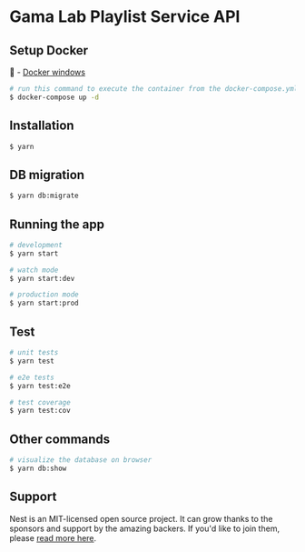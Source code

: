 # Gama Lab Playlist Service API
## Setup Docker
🐳 - [Docker windows](https://docs.docker.com/desktop/install/windows-install/)

```bash
# run this command to execute the container from the docker-compose.yml
$ docker-compose up -d
```

## Installation

```bash
$ yarn
```

## DB migration
```bash
$ yarn db:migrate
```

## Running the app

```bash
# development
$ yarn start

# watch mode
$ yarn start:dev

# production mode
$ yarn start:prod
```

## Test

```bash
# unit tests
$ yarn test

# e2e tests
$ yarn test:e2e

# test coverage
$ yarn test:cov
```

## Other commands
```bash
# visualize the database on browser
$ yarn db:show
```

## Support

Nest is an MIT-licensed open source project. It can grow thanks to the sponsors and support by the amazing backers. If you'd like to join them, please [read more here](https://docs.nestjs.com/support).
